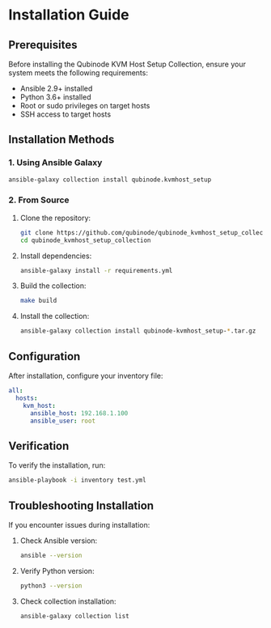 # Installation Guide

## Prerequisites

Before installing the Qubinode KVM Host Setup Collection, ensure your system meets the following requirements:

- Ansible 2.9+ installed
- Python 3.6+ installed
- Root or sudo privileges on target hosts
- SSH access to target hosts

## Installation Methods

### 1. Using Ansible Galaxy

```bash
ansible-galaxy collection install qubinode.kvmhost_setup
```

### 2. From Source

1. Clone the repository:
   ```bash
   git clone https://github.com/qubinode/qubinode_kvmhost_setup_collection.git
   cd qubinode_kvmhost_setup_collection
   ```

2. Install dependencies:
   ```bash
   ansible-galaxy install -r requirements.yml
   ```

3. Build the collection:
   ```bash
   make build
   ```

4. Install the collection:
   ```bash
   ansible-galaxy collection install qubinode-kvmhost_setup-*.tar.gz
   ```

## Configuration

After installation, configure your inventory file:

```yaml
all:
  hosts:
    kvm_host:
      ansible_host: 192.168.1.100
      ansible_user: root
```

## Verification

To verify the installation, run:

```bash
ansible-playbook -i inventory test.yml
```

## Troubleshooting Installation

If you encounter issues during installation:

1. Check Ansible version:
   ```bash
   ansible --version
   ```

2. Verify Python version:
   ```bash
   python3 --version
   ```

3. Check collection installation:
   ```bash
   ansible-galaxy collection list
